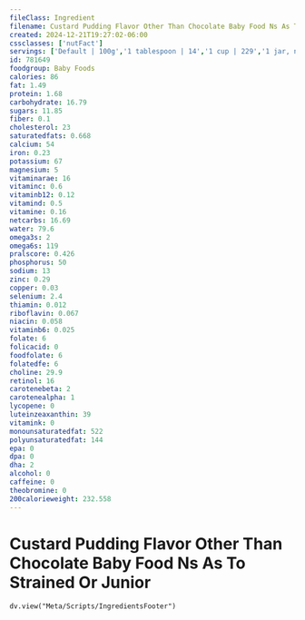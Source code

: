 ```yaml
---
fileClass: Ingredient
filename: Custard Pudding Flavor Other Than Chocolate Baby Food Ns As To Strained Or Junior
created: 2024-12-21T19:27:02-06:00
cssclasses: ['nutFact']
servings: ['Default | 100g','1 tablespoon | 14','1 cup | 229','1 jar, nfs | 170']
id: 781649
foodgroup: Baby Foods
calories: 86
fat: 1.49
protein: 1.68
carbohydrate: 16.79
sugars: 11.85
fiber: 0.1
cholesterol: 23
saturatedfats: 0.668
calcium: 54
iron: 0.23
potassium: 67
magnesium: 5
vitaminarae: 16
vitaminc: 0.6
vitaminb12: 0.12
vitamind: 0.5
vitamine: 0.16
netcarbs: 16.69
water: 79.6
omega3s: 2
omega6s: 119
pralscore: 0.426
phosphorus: 50
sodium: 13
zinc: 0.29
copper: 0.03
selenium: 2.4
thiamin: 0.012
riboflavin: 0.067
niacin: 0.058
vitaminb6: 0.025
folate: 6
folicacid: 0
foodfolate: 6
folatedfe: 6
choline: 29.9
retinol: 16
carotenebeta: 2
carotenealpha: 1
lycopene: 0
luteinzeaxanthin: 39
vitamink: 0
monounsaturatedfat: 522
polyunsaturatedfat: 144
epa: 0
dpa: 0
dha: 2
alcohol: 0
caffeine: 0
theobromine: 0
200calorieweight: 232.558
---
```


# Custard Pudding Flavor Other Than Chocolate Baby Food Ns As To Strained Or Junior

```dataviewjs
dv.view("Meta/Scripts/IngredientsFooter")
```